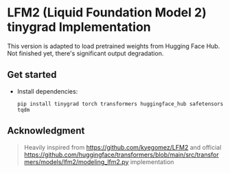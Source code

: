 # LFM2 (Liquid Foundation Model 2) tinygrad Implementation

This version is adapted to load pretrained weights from Hugging Face Hub. Not finished yet, there's significant output degradation.

## Get started

- Install dependencies:

    `pip install tinygrad torch transformers huggingface_hub safetensors tqdm`


## Acknowledgment

> Heavily inspired from https://github.com/kyegomez/LFM2 and official https://github.com/huggingface/transformers/blob/main/src/transformers/models/lfm2/modeling_lfm2.py implementation